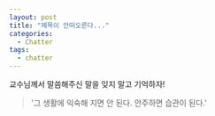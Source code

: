 ```yaml
---
layout: post
title: "제목이 안떠오른다..."
categories:
  - Chatter
tags:
  - chatter
---
```


교수님께서 말씀해주신 말을 잊지 말고 기억하자!

> '그 생활에 익숙해 지면 안 된다. 안주하면 습관이 된다.'